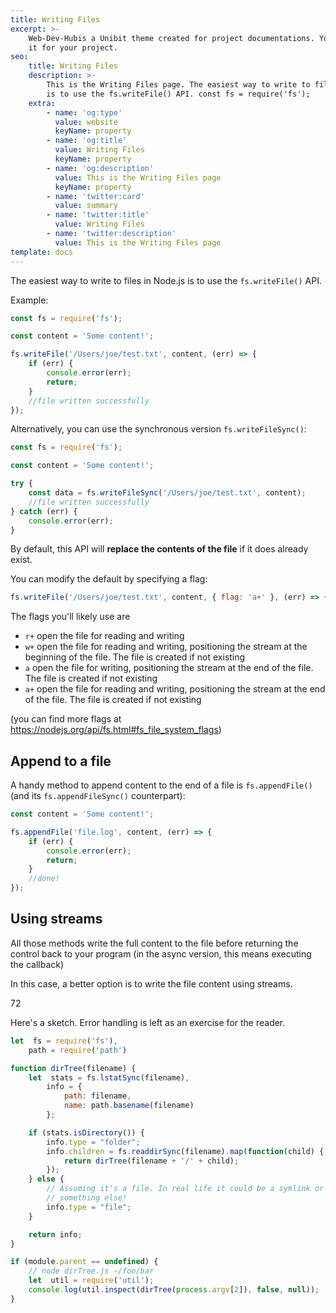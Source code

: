 ```yaml
---
title: Writing Files
excerpt: >-
    Web-Dev-Hubis a Unibit theme created for project documentations. You can use
    it for your project.
seo:
    title: Writing Files
    description: >-
        This is the Writing Files page. The easiest way to write to files in Node.js
        is to use the fs.writeFile() API. const fs = require('fs');
    extra:
        - name: 'og:type'
          value: website
          keyName: property
        - name: 'og:title'
          value: Writing Files
          keyName: property
        - name: 'og:description'
          value: This is the Writing Files page
          keyName: property
        - name: 'twitter:card'
          value: summary
        - name: 'twitter:title'
          value: Writing Files
        - name: 'twitter:description'
          value: This is the Writing Files page
template: docs
---
```


The easiest way to write to files in Node.js is to use the `fs.writeFile()` API.

Example:

```js
const fs = require('fs');

const content = 'Some content!';

fs.writeFile('/Users/joe/test.txt', content, (err) => {
    if (err) {
        console.error(err);
        return;
    }
    //file written successfully
});
```

Alternatively, you can use the synchronous version `fs.writeFileSync()`:

```js
const fs = require('fs');

const content = 'Some content!';

try {
    const data = fs.writeFileSync('/Users/joe/test.txt', content);
    //file written successfully
} catch (err) {
    console.error(err);
}
```

By default, this API will **replace the contents of the file** if it does already exist.

You can modify the default by specifying a flag:

```js
fs.writeFile('/Users/joe/test.txt', content, { flag: 'a+' }, (err) => {});
```

The flags you'll likely use are

-   `r+` open the file for reading and writing
-   `w+` open the file for reading and writing, positioning the stream at the beginning of the file. The file is created if not existing
-   `a` open the file for writing, positioning the stream at the end of the file. The file is created if not existing
-   `a+` open the file for reading and writing, positioning the stream at the end of the file. The file is created if not existing

(you can find more flags at <https://nodejs.org/api/fs.html#fs_file_system_flags>)

## Append to a file

A handy method to append content to the end of a file is `fs.appendFile()` (and its `fs.appendFileSync()` counterpart):

```js
const content = 'Some content!';

fs.appendFile('file.log', content, (err) => {
    if (err) {
        console.error(err);
        return;
    }
    //done!
});
```

## Using streams

All those methods write the full content to the file before returning the control back to your program (in the async version, this means executing the callback)

In this case, a better option is to write the file content using streams.




72

[](https://stackoverflow.com/posts/11194896/timeline)

Here's a sketch. Error handling is left as an exercise for the reader.

```js
let  fs = require('fs'),
    path = require('path')

function dirTree(filename) {
    let  stats = fs.lstatSync(filename),
        info = {
            path: filename,
            name: path.basename(filename)
        };

    if (stats.isDirectory()) {
        info.type = "folder";
        info.children = fs.readdirSync(filename).map(function(child) {
            return dirTree(filename + '/' + child);
        });
    } else {
        // Assuming it's a file. In real life it could be a symlink or
        // something else!
        info.type = "file";
    }

    return info;
}

if (module.parent == undefined) {
    // node dirTree.js ~/foo/bar
    let  util = require('util');
    console.log(util.inspect(dirTree(process.argv[2]), false, null));
}
```